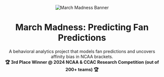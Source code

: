 <p align="center">
  <img src="/Users/michaelwhitfield/school-coding-projects/mgmt-474/ccac-competion/assets.jpg" alt="March Madness Banner"/>
</p>

<h1 align="center">March Madness: Predicting Fan Predictions</h1>

<p align="center">
  A behavioral analytics project that models fan predictions and uncovers affinity bias in NCAA brackets. 
  <br/>
  <strong>🏆 3rd Place Winner @ 2024 NCAA & CCAC Research Competition (out of 200+ teams) 🏆</strong>
</p>


